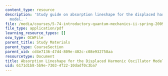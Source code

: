 ```yaml
---
content_type: resource
description: 'Study guide on absorption lineshape for the displaced harmonic oscillator
  model. '
file: /media/courses/5-74-introductory-quantum-mechanics-ii-spring-2009/6171d1b85b9e73034f2210dadf0c3ba7_MIT5_74s09_study04.pdf
file_type: application/pdf
learning_resource_types: []
ocw_type: OCWFile
parent_title: Study Materials
parent_type: CourseSection
parent_uid: cd4e7136-47d4-809e-402c-c08e932758aa
resourcetype: Document
title: Absorption Lineshape for the Displaced Harmonic Oscillator Model
uid: 6171d1b8-5b9e-7303-4f22-10dadf0c3ba7
---
```

